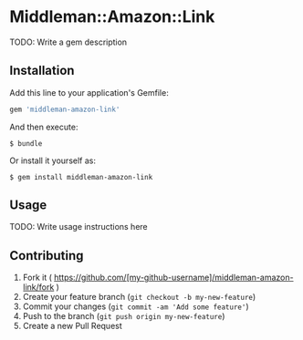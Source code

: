 # Middleman::Amazon::Link

TODO: Write a gem description

## Installation

Add this line to your application's Gemfile:

```ruby
gem 'middleman-amazon-link'
```

And then execute:

    $ bundle

Or install it yourself as:

    $ gem install middleman-amazon-link

## Usage

TODO: Write usage instructions here

## Contributing

1. Fork it ( https://github.com/[my-github-username]/middleman-amazon-link/fork )
2. Create your feature branch (`git checkout -b my-new-feature`)
3. Commit your changes (`git commit -am 'Add some feature'`)
4. Push to the branch (`git push origin my-new-feature`)
5. Create a new Pull Request

